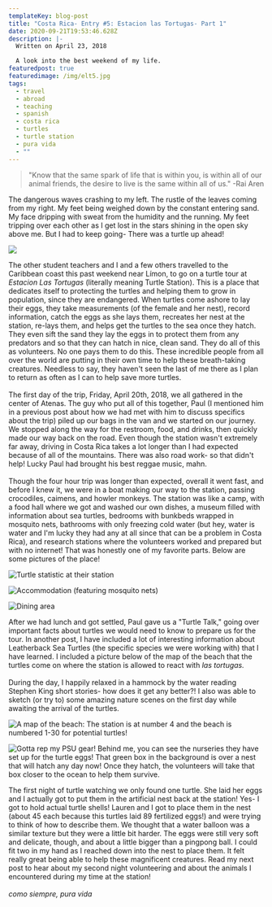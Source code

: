 ```yaml
---
templateKey: blog-post
title: "Costa Rica- Entry #5: Estacion las Tortugas- Part 1"
date: 2020-09-21T19:53:46.628Z
description: |-
  Written on April 23, 2018

  A look into the best weekend of my life. 
featuredpost: true
featuredimage: /img/elt5.jpg
tags:
  - travel
  - abroad
  - teaching
  - spanish
  - costa rica
  - turtles
  - turtle station
  - pura vida
  - ""
---
```

> "Know that the same spark of life that is within you, is within all of our animal friends, the desire to live is the same within all of us." -Rai Aren

The dangerous waves crashing to my left. The rustle of the leaves coming from my right. My feet being weighed down by the constant entering sand. My face dripping with sweat from the humidity and the running. My feet tripping over each other as I get lost in the stars shining in the open sky above me. But I had to keep going- There was a turtle up ahead!

![](/img/elt18.jpg)

The other student teachers and I and a few others travelled to the Caribbean coast this past weekend near Límon, to go on a turtle tour at *Estacion Las Tortugas* (literally meaning Turtle Station). This is a place that dedicates itself to protecting the turtles and helping them to grow in population, since they are endangered. When turtles come ashore to lay their eggs, they take measurements (of the female and her nest), record information, catch the eggs as she lays them, recreates her nest at the station, re-lays them, and helps get the turtles to the sea once they hatch. They even sift the sand they lay the eggs in to protect them from any predators and so that they can hatch in nice, clean sand. They do all of this as volunteers. No one pays them to do this. These incredible people from all over the world are putting in their own time to help these breath-taking creatures. Needless to say, they haven't seen the last of me there as I plan to return as often as I can to help save more turtles.\
\
​The first day of the trip, Friday, April 20th, 2018, we all gathered in the center of Atenas. The guy who put all of this together, Paul (I mentioned him in a previous post about how we had met with him to discuss specifics about the trip) piled up our bags in the van and we started on our journey. We stopped along the way for the restroom, food, and drinks, then quickly made our way back on the road. Even though the station wasn't extremely far away, driving in Costa Rica takes a lot longer than I had expected because of all of the mountains. There was also road work- so that didn't help! Lucky Paul had brought his best reggae music, mahn.\
\
Though the four hour trip was longer than expected, overall it went fast, and before I knew it, we were in a boat making our way to the station, passing crocodiles, caimens, and howler monkeys. The station was like a camp, with a food hall where we got and washed our own dishes, a museum filled with information about sea turtles, bedrooms with bunkbeds wrapped in mosquito nets, bathrooms with only freezing cold water (but hey, water is water and I'm lucky they had any at all since that can be a problem in Costa Rica), and research stations where the volunteers worked and prepared but with no internet! That was honestly one of my favorite parts. Below are some pictures of the place!

![](/img/elt13.jpg "Turtle statistic at their station")

![](/img/elt9.jpg "Accommodation (featuring mosquito nets)")

![](/img/elt10.jpg "Dining area")

After we had lunch and got settled, Paul gave us a "Turtle Talk," going over important facts about turtles we would need to know to prepare us for the tour. In another post, I have included a lot of interesting information about Leatherback Sea Turtles (the specific species we were working with) that I have learned. I included a picture below of the map of the beach that the turtles come on where the station is allowed to react with *las tortugas.*\
\
During the day, I happily relaxed in a hammock by the water reading Stephen King short stories- how does it get any better?! I also was able to sketch (or try to) some amazing nature scenes on the first day while awaiting the arrival of the turtles.

![](/img/elt16.jpg "A map of the beach: The station is at number 4 and the beach is numbered 1-30 for potential turtles!")

![](/img/elt17.jpg "Gotta rep my PSU gear! Behind me, you can see the nurseries they have set up for the turtle eggs! That green box in the background is over a nest that will hatch any day now! Once they hatch, the volunteers will take that box closer to the ocean to help them survive.")

The first night of turtle watching we only found one turtle. She laid her eggs and I actually got to put them in the artificial nest back at the station! Yes- I got to hold actual turtle shells! Lauren and I got to place them in the nest (about 45 each because this turtles laid 89 fertilized eggs!) and were trying to think of how to describe them. We thought that a water balloon was a similar texture but they were a little bit harder. The eggs were still very soft and delicate, though, and about a little bigger than a pingpong ball. I could fit two in my hand as I reached down into the nest to place them. It felt really great being able to help these magnificent creatures. Read my next post to hear about my second night volunteering and about the animals I encountered during my time at the station!\
\
*como siempre, pura vida*